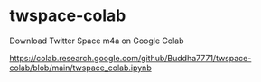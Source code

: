 # twspace-colab
Download Twitter Space m4a on Google Colab

https://colab.research.google.com/github/Buddha7771/twspace-colab/blob/main/twspace_colab.ipynb
